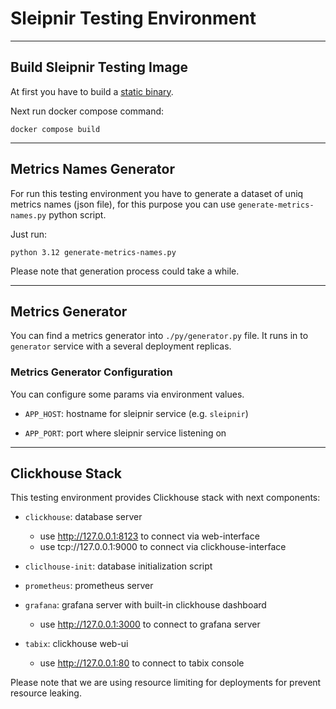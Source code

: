 # Sleipnir Testing Environment

---

## Build Sleipnir Testing Image

At first you have to build a [static binary](../README.md#build-static).

Next run docker compose command:

```shell
docker compose build
```

---

## Metrics Names Generator

For run this testing environment you have to generate a dataset of
uniq metrics names (json file), for this purpose you can use
`generate-metrics-names.py` python script.

Just run:

```shell
python 3.12 generate-metrics-names.py
```

Please note that generation process could take a while.

---

## Metrics Generator

You can find a metrics generator into `./py/generator.py` file.
It runs in to `generator` service with a several deployment replicas.

### Metrics Generator Configuration

You can configure some params via environment values.

- `APP_HOST`: hostname for sleipnir service (e.g. `sleipnir`)

- `APP_PORT`: port where sleipnir service listening on

---

## Clickhouse Stack

This testing environment provides Clickhouse stack with next components:

- `clickhouse`: database server

    - use http://127.0.0.1:8123 to connect via web-interface
    - use tcp://127.0.0.1:9000 to connect via clickhouse-interface

- `cliclhouse-init`: database initialization script

- `prometheus`: prometheus server

- `grafana`: grafana server with built-in clickhouse dashboard

    - use http://127.0.0.1:3000 to connect to grafana server

- `tabix`: clickhouse web-ui

    - use http://127.0.0.1:80 to connect to tabix console

Please note that we are using resource limiting for deployments for prevent
resource leaking.
